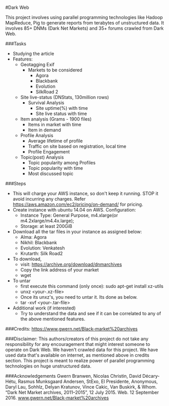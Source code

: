 #Dark Web

This project involves using parallel programming technologies like Hadoop MapReduce, Pig to generate reports from terabytes of unstructured data. It involves 85+ DNMs (Dark Net Markets) and 35+ forums crawled from Dark Web. 

###Tasks
+ Studying the article
+ Features:
	+ Geotagging Exif
		+ Markets to be considered
			+ Agora
			+ Blackbank
			+ Evolution
			+ SilkRoad 2
	+ Site live-status (DNStats, 130million rows)
		+ Survival Analysis
			+ Site uptime(%) with time
			+ Site live status with time
	+ Item analysis (Grams - 1900 files)
		+ Items in market with time
		+ Item in demand
	+ Profile Analysis
		+ Average lifetime of profile
		+ Traffic on site based on registration, local time
		+ Profile Engagement
	+ Topic(post) Analysis
		+ Topic popularity among Profiles
		+ Topic popularity with time
		+ Most discussed topic

###Steps
+ This will charge your AWS instance, so don't keep it running. STOP it avoid incurring any charges. Refer https://aws.amazon.com/ec2/pricing/on-demand/ for pricing.
+ Create instance with ubuntu 14.04 on AWS. Configuration:
	+ Instance Type: General Purpose, m4.xlarge(or m4.2xlarge/m4.4x.large);
	+ Storage: at least 200GiB 
+ Download all the tar files in your instance as assigned below:
	+ Alma: Agora
	+ Nikhil: Blackbank
	+ Evolution: Venkatesh
	+ Krutarth: Silk Road2 
+ To download, 
	+ visit: https://archive.org/download/dnmarchives
	+ Copy the link address of your market
	+ wget <paste-your-link>
+ To untar
	+ first execute this command (only once): sudo apt-get install xz-utils
	+ unxz <your-.xz-file>
	+ Once its unxz's, you need to untar it. Its done as below.
	+ tar -xvf <your-.tar-file>
+ Additional work (if interested)
	+ Try to understand the data and see if it can be correlated to any of the above mentioned features.



###Credits: https://www.gwern.net/Black-market%20archives

###Disclaimer:
This authors/creators of this project do not take any responsibility for any encouragement that might interest someone to operate on Dark Web. We haven't crawled data for this project. We have used data that's available on internet, as mentioned above in credits section. This project is meant to realize power of parallel programming technologies on huge unstructured data. 

###Acknowledgements
Gwern Branwen, Nicolas Christin, David Décary-Hétu, Rasmus Munksgaard Andersen, StExo, El Presidente, Anonymous, Daryl Lau, Sohhlz, Delyan Kratunov, Vince Cakic, Van Buskirk, & Whom. “Dark Net Market archives, 2011–2015”, 12 July 2015. Web. 12 September 2016. www.gwern.net/Black-market%20archives
